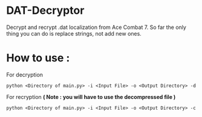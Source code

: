 # DAT-Decryptor

Decrypt and recrypt .dat localization from Ace Combat 7. So far the only thing you can do is replace strings, not add new ones.

# How to use :
For decryption
```
python <Directory of main.py> -i <Input File> -o <Output Directory> -d
```

For recryption **( Note : you will have to use the decompressed file )**
```
python <Directory of main.py> -i <Input File> -o <Output Directory> -c
```
